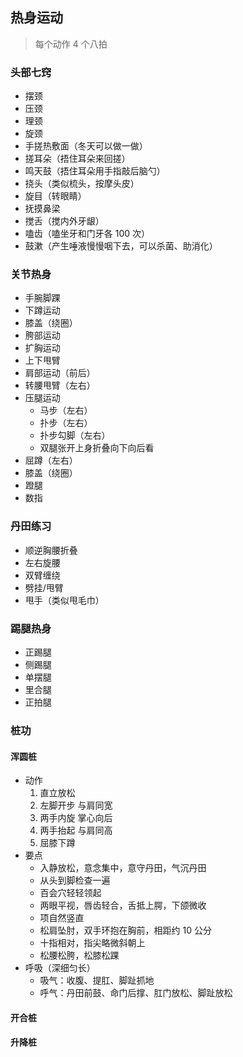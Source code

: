 ## 热身运动

> 每个动作 4 个八拍

### 头部七窍

- 摆颈
- 压颈
- 理颈
- 旋颈
- 手搓热敷面（冬天可以做一做）
- 搓耳朵（捂住耳朵来回搓）
- 鸣天鼓（捂住耳朵用手指敲后脑勺）
- 挠头（类似梳头，按摩头皮）
- 旋目（转眼睛）
- 抚摸鼻梁
- 搅舌（搅内外牙龈）
- 嗑齿（嗑坐牙和门牙各 100 次）
- 鼓漱（产生唾液慢慢咽下去，可以杀菌、助消化）

### 关节热身

- 手腕脚踝
- 下蹲运动
- 膝盖（绕圈）
- 胯部运动
- 扩胸运动
- 上下甩臂
- 肩部运动（前后）
- 转腰甩臂（左右）
- 压腿运动
  - 马步（左右）
  - 扑步（左右）
  - 扑步勾脚（左右）
  - 双腿张开上身折叠向下向后看
- 屈蹲（左右）
- 膝盖（绕圈）
- 蹬腿
- 数指

### 丹田练习

- 顺逆胸腰折叠
- 左右旋腰
- 双臂缠绕
- 劈挂/甩臂
- 甩手（类似甩毛巾）

### 踢腿热身

- 正踢腿
- 侧踢腿
- 单摆腿
- 里合腿
- 正拍腿

### 桩功

#### 浑圆桩

- 动作
  1. 直立放松
  2. 左脚开步 与肩同宽
  3. 两手内旋 掌心向后
  4. 两手抬起 与肩同高
  5. 屈膝下蹲
- 要点
  - 入静放松，意念集中，意守丹田，气沉丹田
  - 从头到脚检查一遍
  - 百会穴轻轻领起
  - 两眼平视，唇齿轻合，舌抵上腭，下颌微收
  - 项自然竖直
  - 松肩坠肘，双手环抱在胸前，相距约 10 公分
  - 十指相对，指尖略微斜朝上
  - 松腰松胯，松膝松踝
- 呼吸（深细匀长）
  - 吸气：收腹、提肛、脚趾抓地
  - 呼气：丹田前鼓、命门后撑、肛门放松、脚趾放松

#### 开合桩

#### 升降桩
